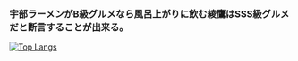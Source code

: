 ### 宇部ラーメンがB級グルメなら風呂上がりに飲む綾鷹はSSS級グルメだと断言することが出来る。
[![Top Langs](https://github-readme-stats.vercel.app/api/top-langs/?username=HIJIKI777&layout=compact&theme=onedark)](https://github.com/anuraghazra/github-readme-stats)

<!--
**HIJIKI777/HIJIKI777** is a ✨ _special_ ✨ repository because its `README.md` (this file) appears on your GitHub profile.

Here are some ideas to get you started:

- 🔭 I’m currently working on ...
- 🌱 I’m currently learning ...
- 👯 I’m looking to collaborate on ...
- 🤔 I’m looking for help with ...
- 💬 Ask me about ...
- 📫 How to reach me: ...
- 😄 Pronouns: ...
- ⚡ Fun fact: ...
-->
